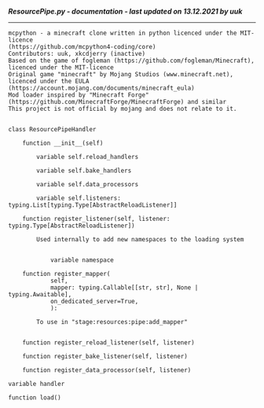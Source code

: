 ***ResourcePipe.py - documentation - last updated on 13.12.2021 by uuk***
___

    mcpython - a minecraft clone written in python licenced under the MIT-licence 
    (https://github.com/mcpython4-coding/core)
    Contributors: uuk, xkcdjerry (inactive)
    Based on the game of fogleman (https://github.com/fogleman/Minecraft), licenced under the MIT-licence
    Original game "minecraft" by Mojang Studios (www.minecraft.net), licenced under the EULA
    (https://account.mojang.com/documents/minecraft_eula)
    Mod loader inspired by "Minecraft Forge" (https://github.com/MinecraftForge/MinecraftForge) and similar
    This project is not official by mojang and does not relate to it.


    class ResourcePipeHandler

        function __init__(self)

            variable self.reload_handlers

            variable self.bake_handlers

            variable self.data_processors

            variable self.listeners: typing.List[typing.Type[AbstractReloadListener]]

        function register_listener(self, listener: typing.Type[AbstractReloadListener])
            
            Used internally to add new namespaces to the loading system


                variable namespace

        function register_mapper(
                self,
                mapper: typing.Callable[[str, str], None | typing.Awaitable],
                on_dedicated_server=True,
                ):
            
            To use in "stage:resources:pipe:add_mapper"


        function register_reload_listener(self, listener)

        function register_bake_listener(self, listener)

        function register_data_processor(self, listener)

    variable handler

    function load()
